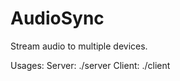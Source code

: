 # AudioSync
Stream audio to multiple devices.

Usages:
    Server:
        ./server <number of connected devices in each sync group>
    Client:
        ./client <IP address of server>

